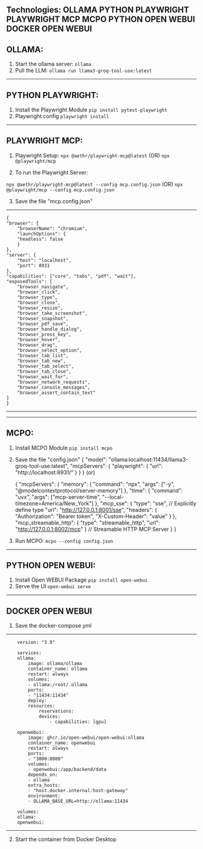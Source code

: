 Technologies:
OLLAMA
PYTHON PLAYWRIGHT 
PLAYWRIGHT MCP
MCPO
PYTHON OPEN WEBUI
DOCKER OPEN WEBUI
-------------------------------------------------------------------------------------------------------------------------------------------
## OLLAMA:
1) Start the ollama server:
```ollama```
2) Pull the LLM:
```ollama run llama3-groq-tool-use:latest```
-------------------------------------------------------------------------------------------------------------------------------------------
## PYTHON PLAYWRIGHT:

1) Install the Playwright Module
```pip install pytest-playwright```
2) Playwright config
```playwright install```
-------------------------------------------------------------------------------------------------------------------------------------------
## PLAYWRIGHT MCP:
1) Playwright Setup:
```npx @aethr/playwright-mcp@latest```
            (OR)
```npx @playwright/mcp```

2) To run the Playwright Server:

```npx @aethr/playwright-mcp@latest --config mcp.config.json```
            (OR)
```npx @playwright/mcp --config mcp.config.json```

3) Save the file "mcp.config.json"
--------------------------------------------------------------------------------------------------
    {
    "browser": {
        "browserName": "chromium",
        "launchOptions": {
        "headless": false
        }
    },
    "server": {
        "host": "localhost",
        "port": 8931
    },
    "capabilities": ["core", "tabs", "pdf", "wait"],
    "exposedTools": [
        "browser_navigate",
        "browser_click",
        "browser_type",
        "browser_close",
        "browser_resize",
        "browser_take_screenshot",
        "browser_snapshot",
        "browser_pdf_save",
        "browser_handle_dialog",
        "browser_press_key",
        "browser_hover",
        "browser_drag",
        "browser_select_option",
        "browser_tab_list",
        "browser_tab_new",
        "browser_tab_select",
        "browser_tab_close",
        "browser_wait_for",
        "browser_network_requests",
        "browser_console_messages",
        "browser_assert_contain_text"
    ]
    }

--------------------------------------------------------------------------------------------------
-------------------------------------------------------------------------------------------------------------------------------------------
## MCPO:
1) Install MCPO Module
```pip install mcpo```
2) Save the file "config.json"
    {
    "model": "ollama:localhost:11434/llama3-groq-tool-use:latest",
    "mcpServers": {
        "playwright": {
        "url": "http://localhost:8931/"
        }
    }
    }
            (or)

    {
    "mcpServers": {
        "memory": {
        "command": "npx",
        "args": ["-y", "@modelcontextprotocol/server-memory"]
        },
        "time": {
        "command": "uvx",
        "args": ["mcp-server-time", "--local-timezone=America/New_York"]
        },
        "mcp_sse": {
        "type": "sse", // Explicitly define type
        "url": "http://127.0.0.1:8001/sse",
        "headers": {
            "Authorization": "Bearer token",
            "X-Custom-Header": "value"
        }
        },
        "mcp_streamable_http": {
        "type": "streamable_http",
        "url": "http://127.0.0.1:8002/mcp"
        } // Streamable HTTP MCP Server
    }
    }

3) Run MCPO:
```mcpo --config config.json```

-------------------------------------------------------------------------------------------------------------------------------------------
## PYTHON OPEN WEBUI:
1) Install Open WEBUI Package
    ```pip install open-webui```
2) Serve the UI
    ```open-webui serve```
-------------------------------------------------------------------------------------------------------------------------------------------
## DOCKER OPEN WEBUI
1) Save the docker-compose.yml
--------------------------------------------------------------------------------------------------
```
    version: "3.9"

    services:
    ollama:
        image: ollama/ollama
        container_name: ollama
        restart: always
        volumes:
        - ollama:/root/.ollama
        ports:
        - "11434:11434"
        deploy:
        resources:
            reservations:
            devices:
                - capabilities: [gpu]

    openwebui:
        image: ghcr.io/open-webui/open-webui:ollama
        container_name: openwebui
        restart: always
        ports:
        - "3000:8080"
        volumes:
        - openwebui:/app/backend/data
        depends_on:
        - ollama
        extra_hosts:
        - "host.docker.internal:host-gateway"
        environment:
        - OLLAMA_BASE_URL=http://ollama:11434

    volumes:
    ollama:
    openwebui:
```
--------------------------------------------------------------------------------------------------
2) Start the container from Docker Desktop